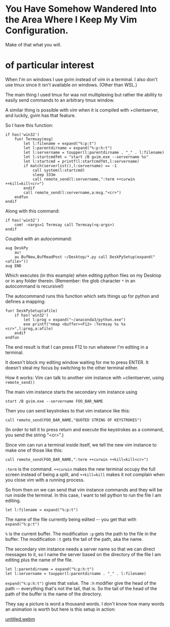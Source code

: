 # You Have Somehow Wandered Into the Area Where I Keep My Vim Configuration.

Make of that what you will.


# of particular interest

When I'm on windows I use gvim instead of vim in a terminal. I also don't use tmux since it isn't available on windows. (Other than WSL.)

The main thing I used tmux for was not multiplexing but rather the ability to easily send commands to an arbitrary tmux window.

A similar thing is possible with vim when it is compiled with +clientserver, and luckily, gvim has that feature.

So I have this function:

    if has('win32')
        fun! Termsay(msg)
            let l:filename = expand("%:p:t")
            let l:parentdirname = expand("%:p:h:t")
            let l:servername = toupper(l:parentdirname . "_" . l:filename)
            let l:startcmdfmt = "start /B gvim.exe --servername %s"
            let l:startcmd = printf(l:startcmdfmt,l:servername)
            if match(serverlist(),l:servername) == -1
                call system(l:startcmd)
                sleep 333m
                call remote_send(l:servername,":term ++curwin ++kill=kill<cr>")
            endif
            call remote_send(l:servername,a:msg."<cr>")
        endfun
    endif

Along with this command:

    if has('win32')
        com! -nargs=1 Termsay call Termsay(<q-args>)
    endif

Coupled with an autocommand:

    aug DeskPy
        au!
        au BufNew,BufReadPost ~/Desktop/*.py call DeskPySetup(expand("<afile>"))
    aug END

Which executes (in this example) when editing python files on my Desktop or in any folder therein. (Remember: the glob character ``*`` in an autocommand is recursive!)

The autocommand runs this function which sets things up for python and defines a mapping:

    fun! DeskPySetup(afile)
        if has('win32')
            let l:prog = expand("~/anaconda3/python.exe")
            exe printf("nmap <buffer><F12> :Termsay %s %s <cr>",l:prog,a:afile)
        endif
    endfun

The end result is that I can press F12 to run whatever I'm editing in a terminal.

It doesn't block my editing window waiting for me to press ENTER. It doesn't steal my focus by switching to the other terminal either.

How it works: Vim can talk to another vim instance with +clientserver, using ``remote_send()``

The main vim instance starts the secondary vim instance using

    start /B gvim.exe --servername FOO_BAR_NAME

Then you can send keystrokes to that vim instance like this:

    call remote_send(FOO_BAR_NAME,"QUOTED STRING OF KEYSTROKES")

(In order to tell it to press return and execute the keystrokes as a command, you send the string "\<cr>".)

Since vim can run a terminal inside itself, we tell the new vim instance to make one of those like this:

    call remote_send(FOO_BAR_NAME,":term ++curwin ++kill=kill<cr>")

``:term`` is the command. ``++curwin`` makes the new terminal occupy the full screen instead of being a split, and ``++kill=kill`` makes it not complain when you close vim with a running process.

So from then on we can send that vim instance commands and they will be run inside the terminal.  In this case, I want to tell python to run the file I am editing.

    let l:filename = expand("%:p:t")

The name of the file currently being edited -- you get that with ``expand("%:p:t")``

``%`` is the current buffer.  The modification ``:p`` gets the path to the file in the buffer.  The modification ``:t`` gets the tail of the path, aka the name.

The secondary vim instance needs a server name so that we can direct messages to it, so I name the server based on the directory of the file I am editing plus the name of the file.

    let l:parentdirname = expand("%:p:h:t")
    let l:servername = toupper(l:parentdirname . "_" . l:filename)


``expand("%:p:h:t")`` gives that value.  The ``:h`` modifier give the head of the path -- everything that's not the tail, that is.  So the tail of the head of the path of the buffer is the name of the directory.

They say a picture is word a thousand words. I don't know how many words an animation is worth but here is this setup in action:

[untitled.webm](https://github.com/dustractor/vimfiles/assets/515818/22d4be94-87b3-467b-bdfe-5a9e618edd62)
